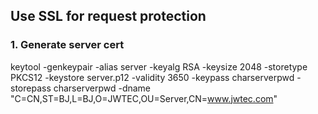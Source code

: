 ## Use SSL for request protection

### 1. Generate server cert

keytool -genkeypair -alias server -keyalg RSA -keysize 2048 -storetype PKCS12 -keystore server.p12 -validity 3650 -keypass charserverpwd -storepass charserverpwd -dname "C=CN,ST=BJ,L=BJ,O=JWTEC,OU=Server,CN=www.jwtec.com"
